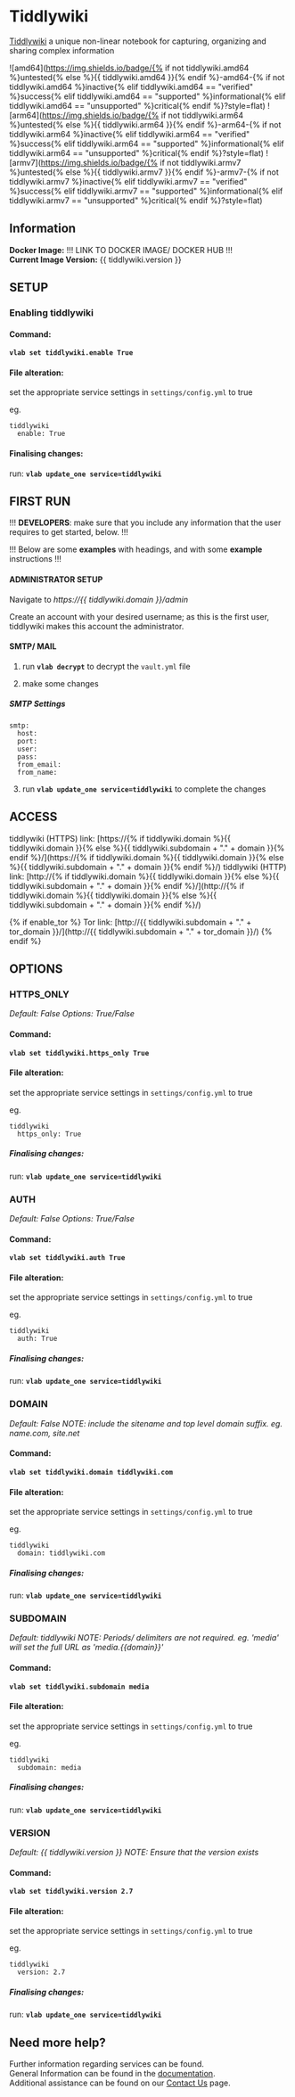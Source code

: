 # Tiddlywiki

[Tiddlywiki](https://tiddlywiki.com) a unique non-linear notebook for capturing, organizing and sharing complex information

![amd64](https://img.shields.io/badge/{% if not tiddlywiki.amd64 %}untested{% else %}{{ tiddlywiki.amd64 }}{% endif %}-amd64-{% if not tiddlywiki.amd64 %}inactive{% elif tiddlywiki.amd64 == "verified" %}success{% elif tiddlywiki.amd64 == "supported" %}informational{% elif tiddlywiki.amd64 == "unsupported" %}critical{% endif %}?style=flat)
![arm64](https://img.shields.io/badge/{% if not tiddlywiki.arm64 %}untested{% else %}{{ tiddlywiki.arm64 }}{% endif %}-arm64-{% if not tiddlywiki.arm64 %}inactive{% elif tiddlywiki.arm64 == "verified" %}success{% elif tiddlywiki.arm64 == "supported" %}informational{% elif tiddlywiki.arm64 == "unsupported" %}critical{% endif %}?style=flat)
![armv7](https://img.shields.io/badge/{% if not tiddlywiki.armv7 %}untested{% else %}{{ tiddlywiki.armv7 }}{% endif %}-armv7-{% if not tiddlywiki.armv7 %}inactive{% elif tiddlywiki.armv7 == "verified" %}success{% elif tiddlywiki.armv7 == "supported" %}informational{% elif tiddlywiki.armv7 == "unsupported" %}critical{% endif %}?style=flat)

## Information


**Docker Image:** !!! LINK TO DOCKER IMAGE/ DOCKER HUB !!!  
**Current Image Version:** {{ tiddlywiki.version }}

## SETUP

### Enabling tiddlywiki

#### Command:

**`vlab set tiddlywiki.enable True`**

#### File alteration:

set the appropriate service settings in `settings/config.yml` to true

eg.
```
tiddlywiki
  enable: True
```

#### Finalising changes:

run: **`vlab update_one service=tiddlywiki`**

## FIRST RUN

!!! **DEVELOPERS**: make sure that you include any information that the user requires to get started, below. !!!

!!! Below are some **examples** with headings, and with some **example** instructions !!!

#### ADMINISTRATOR SETUP

Navigate to *https://{{ tiddlywiki.domain }}/admin*

Create an account with your desired username; as this is the first user, tiddlywiki makes this account the administrator.

#### SMTP/ MAIL

1. run **`vlab decrypt`** to decrypt the `vault.yml` file

2. make some changes


##### SMTP Settings
```
smtp:
  host:
  port:
  user:
  pass:
  from_email:
  from_name:
```

3. run **`vlab update_one service=tiddlywiki`** to complete the changes


## ACCESS

tiddlywiki (HTTPS) link: [https://{% if tiddlywiki.domain %}{{ tiddlywiki.domain }}{% else %}{{ tiddlywiki.subdomain + "." + domain }}{% endif %}/](https://{% if tiddlywiki.domain %}{{ tiddlywiki.domain }}{% else %}{{ tiddlywiki.subdomain + "." + domain }}{% endif %}/)
tiddlywiki (HTTP) link: [http://{% if tiddlywiki.domain %}{{ tiddlywiki.domain }}{% else %}{{ tiddlywiki.subdomain + "." + domain }}{% endif %}/](http://{% if tiddlywiki.domain %}{{ tiddlywiki.domain }}{% else %}{{ tiddlywiki.subdomain + "." + domain }}{% endif %}/)

{% if enable_tor %}
Tor link: [http://{{ tiddlywiki.subdomain + "." + tor_domain }}/](http://{{ tiddlywiki.subdomain + "." + tor_domain }}/)
{% endif %}

## OPTIONS

### HTTPS_ONLY
*Default: False*
*Options: True/False*

#### Command:

**`vlab set tiddlywiki.https_only True`**

#### File alteration:

set the appropriate service settings in `settings/config.yml` to true

eg.
```
tiddlywiki
  https_only: True
```

##### Finalising changes:

run: **`vlab update_one service=tiddlywiki`**

### AUTH
*Default: False*
*Options: True/False*

#### Command:

**`vlab set tiddlywiki.auth True`**

#### File alteration:

set the appropriate service settings in `settings/config.yml` to true

eg.
```
tiddlywiki
  auth: True
```

##### Finalising changes:

run: **`vlab update_one service=tiddlywiki`**

### DOMAIN
*Default: False*
*NOTE: include the sitename and top level domain suffix. eg. name.com, site.net*

#### Command:

**`vlab set tiddlywiki.domain tiddlywiki.com`**

#### File alteration:

set the appropriate service settings in `settings/config.yml` to true

eg.
```
tiddlywiki
  domain: tiddlywiki.com
```

##### Finalising changes:

run: **`vlab update_one service=tiddlywiki`**

### SUBDOMAIN
*Default: tiddlywiki*
*NOTE: Periods/ delimiters are not required. eg. 'media' will set the full URL as 'media.{{domain}}'*

#### Command:

**`vlab set tiddlywiki.subdomain media`**

#### File alteration:

set the appropriate service settings in `settings/config.yml` to true

eg.
```
tiddlywiki
  subdomain: media
```

##### Finalising changes:

run: **`vlab update_one service=tiddlywiki`**

### VERSION
*Default: {{  tiddlywiki.version  }}*
*NOTE: Ensure that the version exists*

#### Command:

**`vlab set tiddlywiki.version 2.7`**

#### File alteration:

set the appropriate service settings in `settings/config.yml` to true

eg.
```
tiddlywiki
  version: 2.7
```

##### Finalising changes:

run: **`vlab update_one service=tiddlywiki`**

## Need more help?
Further information regarding services can be found. \
General Information can be found in the [documentation](https://docs.vivumlab.com). \
Additional assistance can be found on our [Contact Us](https://docs.vivumlab.com/Contact-us) page.
